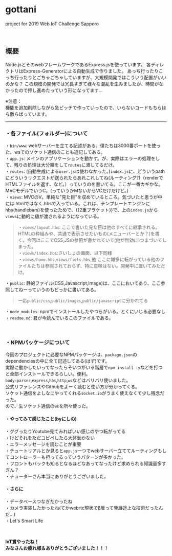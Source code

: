 
# gottani

project for 2019 Web IoT Challenge Sapporo  

</br>

## 概要

Node.jsとそのwebフレームワークであるExpress.jsを使っています。
各ディレクトリはExpress-Generatorによる自動生成で作りました。
あっち行ったりこっち行ったりとごちゃごちゃしていますが、大規模開発ではこういう配置がいいのかな？
この規模の開発では冗長すぎて様々な混乱を生みましたが、時間がなかったので押し進めたっていう形になってます…

※注意：  
機能を追加削除しながら急ピッチで作っていったので、いらないコードもちらほら散らばっています。

---

### ・各ファイル(フォルダー)について

・`bin/www`: webサーバーを立てる記述がある。僕たちは3000番ポートを使った。wsでのソケット通信のことも追記してある。  
・`app.js`: メインのアプリケーションを動かす。が、実際はエラーの処理をして、残りの処理は大分類をして`routes`に渡してるだけ。  
・`routes`: (自動生成による`user.js`は使わなかった。)`index.js`に、どういうpathにどういうリクエストが送られたらあれこれしてね(ルーティング?)（renderでHTMLファイルを返す、など。）っていうのを書いてる。ここが一番カギかな。MVCモデルでいうC。(っていうかMないからVCだけだけど。)  
・`views`: MVCのV。単純な"見た目"を収めているところ。気づいたと思うが中には.htmlではなく.hbsで入っている。これは、テンプレートエンジンにhbs(handlebars)を使ったためで、{{2重ブラケット}}で、上の`index.js`から`views`に動的に値が渡されるようになっている。  
>・`views/layout.hbs`: ここで書いた見た目は他のすべてに継承される。HTMLの枠組みや、共通で表示させたいもの(メニューバーとか？)を書く。今回はここでCSS,JSの参照が書かれていて(他が無効に)つまづいてしまった。  
>・`views/index.hbs`:さいしょの画面、以下同様  
>・`views/home.hbs`,`views/fiels.hbs`,他
> ここに雑多に転がっている他のファイルたちは参照されておらず、特に意味はない。開発中に置いてみただけ。  

・`public`: 静的ファイル(CSS,Javascript,Image)は、ここにおいてあり、ここ参照してねーっていうのもどっかに書いてある。  
>一応`public/css`,`public/images`,`public/javascript`に分かれてる  

・`node_modules`: npmでインストールしたやつらがいる。とくにいじる必要なし  
・`readme.md`: 君が今読んでいるこのファイルである。  

</br>

### ・NPMパッケージについて

今回のプロジェクトに必要なNPMパッケージは、`package.json`のdependenciesの中に全て記述してある(はず)です。  
実際に動かしたいってなったらそいつがいる階層で`npm install -y`などを打つと全部インストールできるらしい。便利。  
`body-parser`,`express`,`hbs`,`http`,`ws`などはバリバリ使いました。  
公式リファレンスやGithubをよーく読むと使い方が分かってくる。  
ソケット通信をよしなにやってくれる`socket.io`がうまく使えなくて少し残念だった。  
ので、生ソケット通信の`ws`を所々使った。  

#### ・やってみて感じたこと(byにしの)

・ググったりYoutube見てみればいい感じのやつ転がってる  
・けどそれをただコピペしたら大体動かない  
・エラーメッセージを読むことが重要  
・チュートリアルとか見ると`app.js`一つでwebサーバー立ててルーティングもしてコントローラーも担ってるっていうパターンが多かった。  
・フロントもバックも知るとなるほどなあってなったけど求められる知識量多すぎん？  
・チューターさん本当にありがとうございました。  

#### ・さらに

・データベースつなぎたかったね  
・カメラ実装したかったね(てかwebrtc現状でβ版って発展途上な技術だったんだ…)  
・Let's Smart Life  

</br>

__IoT賞やったね！__  
__みなさんお疲れ様＆ありがとうございました！！！__
